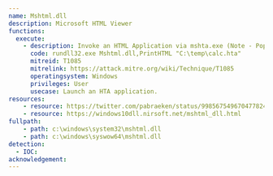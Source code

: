 ```yaml
---
name: Mshtml.dll
description: Microsoft HTML Viewer
functions:
  execute:
    - description: Invoke an HTML Application via mshta.exe (Note - Pops a security warning and a print dialogue box).
      code: rundll32.exe Mshtml.dll,PrintHTML "C:\temp\calc.hta"
      mitreid: T1085
      mitrelink: https://attack.mitre.org/wiki/Technique/T1085
      operatingsystem: Windows
      privileges: User
      usecase: Launch an HTA application.
resources:
    - resource: https://twitter.com/pabraeken/status/998567549670477824
    - resource: https://windows10dll.nirsoft.net/mshtml_dll.html
fullpath:
    - path: c:\windows\system32\mshtml.dll
    - path: c:\windows\syswow64\mshtml.dll
detection:
  - IOC: 
acknowledgement:
---
```

